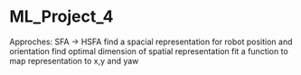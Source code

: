 # ML_Project_4

Approches:
SFA -> HSFA
find a spacial representation for robot position and orientation
find optimal dimension of spatial representation
fit a function to map representation to x,y and yaw